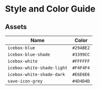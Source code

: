 # Style and Color Guide

## Assets

| Name                       | Color     |
| -------------------------- | --------- |
| `icebox-blue`              | `#29ABE2` |
| `icebox-blue-shade`        | `#3399CC` |
| `icebox-white`             | `#FFFFFF` |
| `icebox-white-shade-light` | `#F4F4F4` |
| `icebox-white-shade-dark`  | `#E6E6E6` |
| `save-icon-grey`           | `#4D4D4D` |
